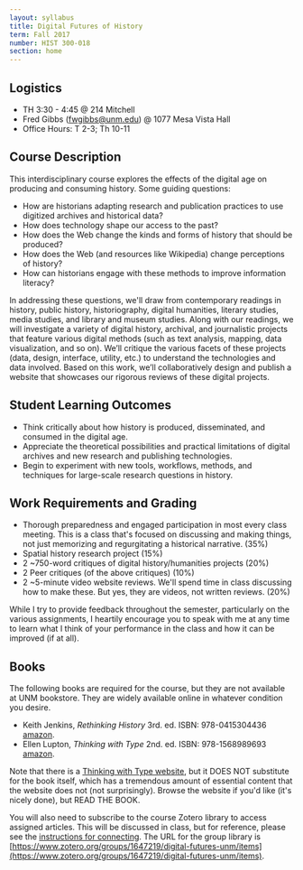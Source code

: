 ```yaml
---
layout: syllabus
title: Digital Futures of History
term: Fall 2017
number: HIST 300-018
section: home
---
```


## Logistics
- TH 3:30 - 4:45 @ 214 Mitchell
- Fred Gibbs \([fwgibbs@unm.edu](mailto:fwgibbs@unm.edu)\) @ 1077 Mesa Vista Hall
- Office Hours: T 2-3; Th 10-11

## Course Description
This interdisciplinary course explores the effects of the digital age on producing and consuming history. Some guiding questions:

- How are historians adapting research and publication practices to use digitized archives and historical data?
- How does technology shape our access to the past?
- How does the Web change the kinds and forms of history that should be produced?
- How does the Web (and resources like Wikipedia) change perceptions of history?
- How can historians engage with these methods to improve information literacy?


In addressing these questions, we'll draw from contemporary readings in history, public history, historiography, digital humanities, literary studies, media studies, and library and museum studies. Along with our readings, we will investigate a variety of digital history, archival, and journalistic projects that feature various digital methods (such as text analysis, mapping, data visualization, and so on). We’ll critique the various facets of these projects (data, design, interface, utility, etc.) to understand the technologies and data involved. Based on this work, we’ll collaboratively design and publish a website that showcases our rigorous reviews of these digital projects.


## Student Learning Outcomes
- Think critically about how history is produced, disseminated, and consumed in the digital age.
- Appreciate the theoretical possibilities and practical limitations of digital archives and new research and publishing technologies.
- Begin to experiment with new tools, workflows, methods, and techniques for large-scale research questions in history.


## Work Requirements and Grading
- Thorough preparedness and engaged participation in most every class meeting. This is a class that's focused on discussing and making things, not just memorizing and regurgitating a historical narrative. (35%)
- Spatial history research project (15%)
- 2 ~750-word critiques of digital history/humanities projects (20%)
- 2 Peer critiques (of the above critiques) (10%)
- 2 ~5-minute video website reviews. We'll spend time in class discussing how to make these. But yes, they are videos, not written reviews. (20%)

While I try to provide feedback throughout the semester, particularly on the various assignments, I heartily encourage you to speak with me at any time to learn what I think of your performance in the class and how it can be improved (if at all).


## Books
The following books are required for the course, but they are not available at UNM bookstore. They are widely available online in whatever condition you desire.

- Keith Jenkins, _Rethinking History_ 3rd. ed. ISBN: 978-0415304436 [amazon](https://www.amazon.com/Rethinking-History-Routledge-Classics-96/dp/0415304431/ref=sr_1_1?ie=UTF8&qid=1483304717).
- Ellen Lupton, _Thinking with Type_ 2nd. ed. ISBN: 978-1568989693 [amazon](https://www.amazon.com/Thinking-Type-2nd-revised-expanded/dp/1568989695).

Note that there is a [Thinking with Type website](http://thinkingwithtype.com), but it DOES NOT substitute for the book itself, which has a tremendous amount of essential content that the website does not (not surprisingly). Browse the website if you'd like (it's nicely done), but READ THE BOOK.

You will also need to subscribe to the course Zotero library to access assigned articles. This will be discussed in class, but for reference, please see the [instructions for connecting](http://fredgibbs.net/courses/etc/zotero.html). The URL for the group library is [https://www.zotero.org/groups/1647219/digital-futures-unm/items](https://www.zotero.org/groups/1647219/digital-futures-unm/items).
